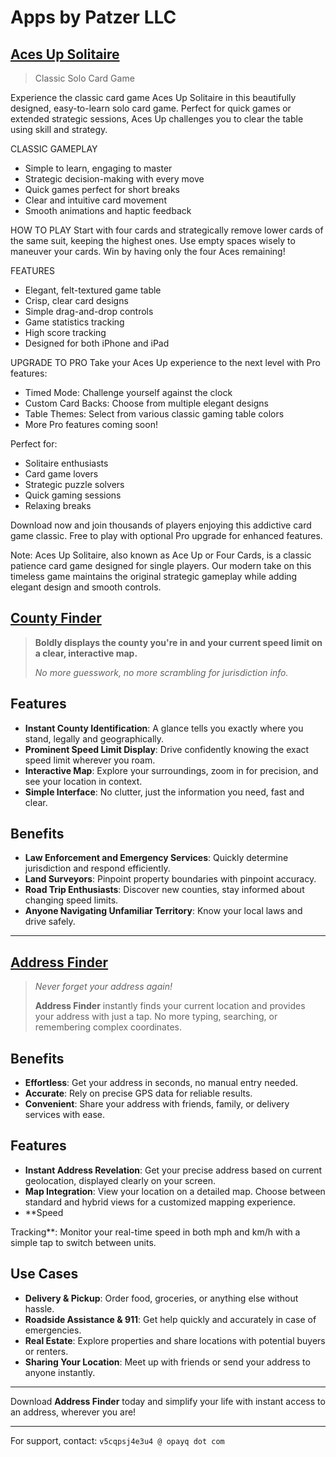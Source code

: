 # Apps by Patzer LLC

## [Aces Up Solitaire](https://apps.apple.com/us/app/aces-up-solitaire/id6737347558?at=11l599)

> Classic Solo Card Game

Experience the classic card game Aces Up Solitaire in this beautifully designed, easy-to-learn solo card game. Perfect for quick games or extended strategic sessions, Aces Up challenges you to clear the table using skill and strategy.

CLASSIC GAMEPLAY
- Simple to learn, engaging to master
- Strategic decision-making with every move
- Quick games perfect for short breaks
- Clear and intuitive card movement
- Smooth animations and haptic feedback

HOW TO PLAY
Start with four cards and strategically remove lower cards of the same suit, keeping the highest ones. Use empty spaces wisely to maneuver your cards. Win by having only the four Aces remaining!

FEATURES
- Elegant, felt-textured game table
- Crisp, clear card designs
- Simple drag-and-drop controls
- Game statistics tracking
- High score tracking
- Designed for both iPhone and iPad

UPGRADE TO PRO
Take your Aces Up experience to the next level with Pro features:
- Timed Mode: Challenge yourself against the clock
- Custom Card Backs: Choose from multiple elegant designs
- Table Themes: Select from various classic gaming table colors
- More Pro features coming soon!

Perfect for:
- Solitaire enthusiasts
- Card game lovers
- Strategic puzzle solvers
- Quick gaming sessions
- Relaxing breaks

Download now and join thousands of players enjoying this addictive card game classic. Free to play with optional Pro upgrade for enhanced features.

Note: Aces Up Solitaire, also known as Ace Up or Four Cards, is a classic patience card game designed for single players. Our modern take on this timeless game maintains the original strategic gameplay while adding elegant design and smooth controls.

## [County Finder](https://apps.apple.com/us/app/county-finder/id6474261068?at=11l599)

> **Boldly displays the county you're in and your current speed limit on a clear, interactive map.**
>
> _No more guesswork, no more scrambling for jurisdiction info._

## Features

- **Instant County Identification**: A glance tells you exactly where you stand, legally and geographically.
- **Prominent Speed Limit Display**: Drive confidently knowing the exact speed limit wherever you roam.
- **Interactive Map**: Explore your surroundings, zoom in for precision, and see your location in context.
- **Simple Interface**: No clutter, just the information you need, fast and clear.

## Benefits

- **Law Enforcement and Emergency Services**: Quickly determine jurisdiction and respond efficiently.
- **Land Surveyors**: Pinpoint property boundaries with pinpoint accuracy.
- **Road Trip Enthusiasts**: Discover new counties, stay informed about changing speed limits.
- **Anyone Navigating Unfamiliar Territory**: Know your local laws and drive safely.

___

## [Address Finder](https://apps.apple.com/us/app/address-finder-my-location/id6474217892?at=11l599)

> _Never forget your address again!_
>
> **Address Finder** instantly finds your current location and provides your address with just a tap. No more typing, searching, or remembering complex coordinates.

## Benefits

- **Effortless**: Get your address in seconds, no manual entry needed.
- **Accurate**: Rely on precise GPS data for reliable results.
- **Convenient**: Share your address with friends, family, or delivery services with ease.

## Features

- **Instant Address Revelation**: Get your precise address based on current geolocation, displayed clearly on your screen.
- **Map Integration**: View your location on a detailed map. Choose between standard and hybrid views for a customized mapping experience.
- **Speed

Tracking**: Monitor your real-time speed in both mph and km/h with a simple tap to switch between units.

## Use Cases

- **Delivery & Pickup**: Order food, groceries, or anything else without hassle.
- **Roadside Assistance & 911**: Get help quickly and accurately in case of emergencies.
- **Real Estate**: Explore properties and share locations with potential buyers or renters.
- **Sharing Your Location**: Meet up with friends or send your address to anyone instantly.

---

Download **Address Finder** today and simplify your life with instant access to an address, wherever you are!

---

For support, contact: `v5cqpsj4e3u4 @ opayq dot com`
